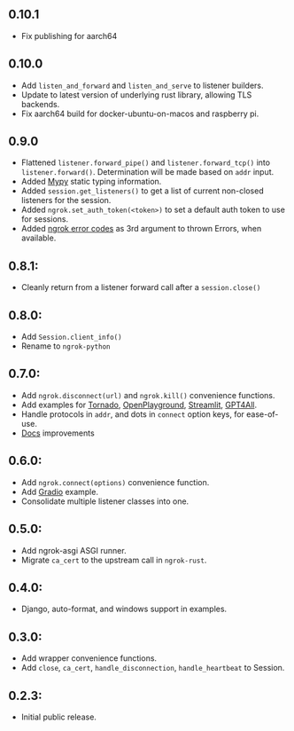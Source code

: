 ## 0.10.1

- Fix publishing for aarch64

## 0.10.0

- Add `listen_and_forward` and `listen_and_serve` to listener builders.
- Update to latest version of underlying rust library, allowing TLS backends.
- Fix aarch64 build for docker-ubuntu-on-macos and raspberry pi.

## 0.9.0

- Flattened `listener.forward_pipe()` and `listener.forward_tcp()` into `listener.forward()`. Determination will be made based on `addr` input.
- Added [Mypy](https://mypy.readthedocs.io/en/stable/) static typing information.
- Added `session.get_listeners()` to get a list of current non-closed listeners for the session.
- Added `ngrok.set_auth_token(<token>)` to set a default auth token to use for sessions.
- Added [ngrok error codes](https://ngrok.com/docs/errors/reference/) as 3rd argument to thrown Errors, when available.

## 0.8.1:

- Cleanly return from a listener forward call after a `session.close()`

## 0.8.0:

- Add `Session.client_info()`
- Rename to `ngrok-python`

## 0.7.0:

- Add `ngrok.disconnect(url)` and `ngrok.kill()` convenience functions.
- Add examples for [Tornado](https://www.tornadoweb.org), [OpenPlayground](https://github.com/nat/openplayground), [Streamlit](https://streamlit.io/), [GPT4All](https://github.com/nomic-ai/gpt4all).
- Handle protocols in `addr`, and dots in `connect` option keys, for ease-of-use.
- [Docs](https://ngrok.github.io/ngrok-python/) improvements

## 0.6.0:

- Add `ngrok.connect(options)` convenience function.
- Add [Gradio](https://gradio.app/) example.
- Consolidate multiple listener classes into one.

## 0.5.0:

- Add ngrok-asgi ASGI runner.
- Migrate `ca_cert` to the upstream call in `ngrok-rust`.

## 0.4.0:

- Django, auto-format, and windows support in examples.

## 0.3.0:

- Add wrapper convenience functions.
- Add `close`, `ca_cert`, `handle_disconnection`, `handle_heartbeat` to Session.

## 0.2.3:

- Initial public release.
